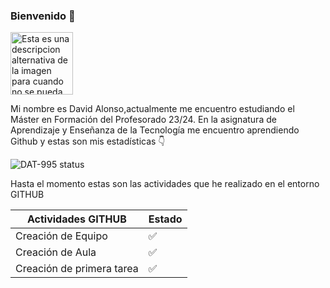 ### Bienvenido 👋
<img src="https://github.com/ULL-MFP-AET-2324/aprender-markdown-david-alonso-trujillo-alu0100833485/blob/main/image/Imagen Perfil.jpg" alt="Esta es una descripcion alternativa de la imagen para cuando no se pueda mostrar" width="100" height="100"/>


Mi nombre es David Alonso,actualmente me encuentro estudiando el Máster en Formación del Profesorado 23/24. En la asignatura de Aprendizaje y Enseñanza de la Tecnología me encuentro aprendiendo Github  y estas son mis estadísticas :point_down:


![DAT-995 status](https://github-readme-stats.vercel.app/api?username=DAT-995&show_icons=true&locale=en)

Hasta el momento estas son las actividades que he realizado en el entorno GITHUB

|Actividades GITHUB| Estado|
|-------|-------  |
|Creación de Equipo     | :white_check_mark:    |
|Creación de Aula    | :white_check_mark:     |
|Creación de primera tarea    |:white_check_mark:|

